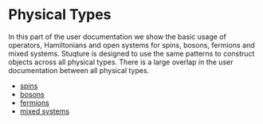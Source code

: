 # Physical Types

In this part of the user documentation we show the basic usage of operators, Hamiltonians and open systems for spins, bosons, fermions and mixed systems.
Stuqture is designed to use the same patterns to construct objects across all physical types. There is a large overlap in the user documentation between all physical types.

* [spins](./spins.md)
* [bosons](./bosons.md)
* [fermions](./fermions.md)
* [mixed systems](./mixed_systems.md)
